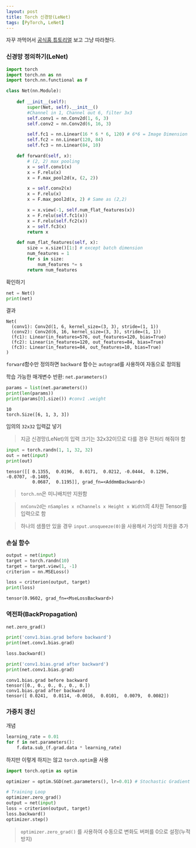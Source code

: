 ```yaml
---
layout: post
title: Torch 신경망(LeNet)
tags: [PyTorch, LeNet]
---
```


자꾸 까먹어서 [공식홈 튜토리얼](https://tutorials.pytorch.kr/beginner/blitz/neural_networks_tutorial.html) 보고 그냥 따라쳤다.

### 신경망 정의하기(LeNet)

```python
import torch 
import torch.nn as nn 
import torch.nn.functional as F 
```


```python
class Net(nn.Module):
    
    def __init__(self):
        super(Net, self).__init__()
        #Channel in 1, Channel out 6, filter 3x3
        self.conv1 = nn.Conv2d(1, 6, 3)
        self.conv2 = nn.Conv2d(6, 16, 3)

        self.fc1 = nn.Linear(16 * 6 * 6, 120) # 6*6 = Image Dimension
        self.fc2 = nn.Linear(120, 84)
        self.fc3 = nn.Linear(84, 10)

    def forward(self, x):
        # (2, 2) max pooling 
        x = self.conv1(x)
        x = F.relu(x)
        x = F.max_pool2d(x, (2, 2))

        x = self.conv2(x)
        x = F.relu(x) 
        x = F.max_pool2d(x, 2) # Same as (2,2)

        x = x.view(-1, self.num_flat_features(x))
        x = F.relu(self.fc1(x))
        x = F.relu(self.fc2(x))
        x = self.fc3(x)
        return x

    def num_flat_features(self, x):
        size = x.size()[1:] # except batch dimension 
        num_features = 1
        for s in size: 
            num_features *= s
        return num_features 
```

확인하기
```python
net = Net()
print(net)
```

결과
```
Net(
  (conv1): Conv2d(1, 6, kernel_size=(3, 3), stride=(1, 1))
  (conv2): Conv2d(6, 16, kernel_size=(3, 3), stride=(1, 1))
  (fc1): Linear(in_features=576, out_features=120, bias=True)
  (fc2): Linear(in_features=120, out_features=84, bias=True)
  (fc3): Linear(in_features=84, out_features=10, bias=True)
)
```

`forward`함수만 정의하면 `backward` 함수는 `autograd`를 사용하여 자동으로 정의됨

학습 가능한 매개변수 반환: `net.parameters()`

```python
params = list(net.parameters())
print(len(params))
print(params[0].size()) #conv1 .weight
```

```
10
torch.Size([6, 1, 3, 3])
```


임의의 `32x32` 입력값 넣기
> 지금 신경망(LeNet)의 입력 크기는 32x32이므로 다를 경우 전처리 해줘야 함

```python
input = torch.randn(1, 1, 32, 32)
out = net(input)
print(out)
```

```
tensor([[ 0.1355,  0.0196,  0.0171,  0.0212, -0.0444,  0.1296, -0.0707, -0.1405,
          0.0687,  0.1195]], grad_fn=<AddmmBackward>)
```

> `torch.nn`은 미니배치만 지원함

>  `nnConv2d`는 `nSamples x nChannels x Height x Width`의 4차원 Tensor를 입력으로 함

> 하나의 샘플만 있을 경우 `input.unsqueeze(0)`을 사용해서 가상의 차원을 추가

### 손실 함수

```python
output = net(input)
target = torch.randn(10)
target = target.view(1, -1)
criterion = nn.MSELoss()

loss = criterion(output, target)
print(loss)
```

```
tensor(0.9602, grad_fn=<MseLossBackward>)
```


### 역전파(BackPropagation)

```python
net.zero_grad()

print('conv1.bias.grad before backward')
print(net.conv1.bias.grad)

loss.backward()

print('conv1.bias.grad after backward')
print(net.conv1.bias.grad)
```

```
conv1.bias.grad before backward
tensor([0., 0., 0., 0., 0., 0.])
conv1.bias.grad after backward
tensor([ 0.0241,  0.0114, -0.0016,  0.0101,  0.0079,  0.0082])
```

### 가중치 갱신

개념
```python
learning_rate = 0.01
for f in net.parameters():
    f.data.sub_(f.grad.data * learning_rate)
```

하지만 이렇게 하지는 않고 `torch.optim`을 사용

```python
import torch.optim as optim

optimizer = optim.SGD(net.parameters(), lr=0.01) # Stochastic Gradient Descent

# Training Loop
optimizer.zero_grad()
output = net(input)
loss = criterion(output, target)
loss.backward()
optimizer.step()
```

> `optimizer.zero_grad()` 를 사용하여 수동으로 변화도 버퍼를 0으로 설정(누적방지)